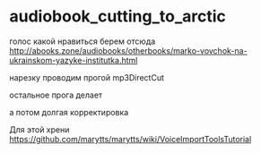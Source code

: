 # audiobook_cutting_to_arctic
голос какой нравиться берем отсюда http://abooks.zone/audiobooks/otherbooks/marko-vovchok-na-ukrainskom-yazyke-institutka.html

нарезку проводим прогой mp3DirectCut

остальное прога делает

а потом долгая корректировка

Для этой хрени https://github.com/marytts/marytts/wiki/VoiceImportToolsTutorial
